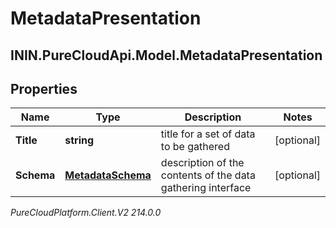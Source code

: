 # MetadataPresentation

## ININ.PureCloudApi.Model.MetadataPresentation

## Properties

|Name | Type | Description | Notes|
|------------ | ------------- | ------------- | -------------|
| **Title** | **string** | title for a set of data to be gathered | [optional] |
| **Schema** | [**MetadataSchema**](MetadataSchema) | description of the contents of the data gathering interface | [optional] |



_PureCloudPlatform.Client.V2 214.0.0_
